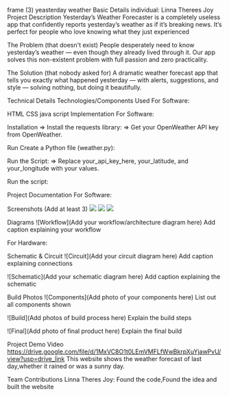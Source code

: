 frame (3)
yeasterday weather
Basic Details
individual: Linna Therees Joy
Project Description
Yesterday’s Weather Forecaster is a completely useless app that confidently reports yesterday’s weather as if it’s breaking news. It’s perfect for people who love knowing what they just experienced

The Problem (that doesn't exist)
People desperately need to know yesterday’s weather — even though they already lived through it. Our app solves this non-existent problem with full passion and zero practicality.

The Solution (that nobody asked for)
A dramatic weather forecast app that tells you exactly what happened yesterday — with alerts, suggestions, and style — solving nothing, but doing it beautifully.

Technical Details
Technologies/Components Used
For Software:

HTML
CSS
java script
Implementation
For Software:

Installation
=> Install the requests library:
=> Get your OpenWeather API key from OpenWeather.



Run
Create a Python file (weather.py):

Run the Script:
=> Replace your_api_key_here, your_latitude, and your_longitude with your values.

Run the script:

Project Documentation
For Software:

Screenshots (Add at least 3)
![](https://drive.google.com/file/d/1d8p6IJOmu7X_63RD3TU3B9wBGdWxMjq_/view?usp=drivesdk)
![](https://drive.google.com/file/d/1d6Smt3G1NPc9TVH7q1ELrqJzwfGyYd8Z/view?usp=drivesdk) 
![](https://drive.google.com/file/d/1d54Xan-95-_VCKJDAuHfAzabMChzbtXV/view?usp=drivesdk)

Diagrams
![Workflow](Add your workflow/architecture diagram here) Add caption explaining your workflow

For Hardware:

Schematic & Circuit
![Circuit](Add your circuit diagram here) Add caption explaining connections

![Schematic](Add your schematic diagram here) Add caption explaining the schematic

Build Photos
![Components](Add photo of your components here) List out all components shown

![Build](Add photos of build process here) Explain the build steps

![Final](Add photo of final product here) Explain the final build

Project Demo
Video
https://drive.google.com/file/d/1MxVC8O1t0LEmVMFLfWwBkrpXuYjawPvU/view?usp=drive_link
This website shows the weather forecast of last day,whether it rained or was a sunny day.


Team Contributions
Linna Theres Joy: Found the code,Found the idea and built the website
